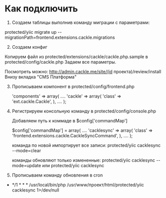 Как подключить
=========================

1) Создаем таблицы выполнив команду миграции с параметрами:

  protected/yiic migrate up --migrationPath=frontend.extensions.cackle.migrations

2) Создаем конфиг

  Копируем файл из protected/extensions/cackle/cackle.php.sample в protected/config/cackle.php
  Задаем все параметры.

  Посмотреть можно:
  http://admin.cackle.me/site/(id проекта)/review/install
  Внизу вкладка "CMS Платформа"

3) Прописываем компонент в protected/config/frontend.php

    'components' => array(
      ....
      'cackle' => array(
        'class' => 'ext.cackle.Cackle',
      ),
      ....
    );

4) Регистрируем консольную команду в protected/config/console.php

    Добавляем путь к коммаде в $config['commandMap']

    $config['commandMap'] = array(
      ....
      'cacklesync' => array(
        'class' => 'frontend.extensions.cackle.CackleSyncCommand',
      ),
      ....
    );

    команда по новой импортирует все записи:
      protected/yiic cacklesync --mode=clear

    команды обновляют только измененные:
      protected/yiic cacklesync --mode=update
    или
      protected/yiic cacklesync

5) Прописываем команду обновления в cron
  * */1 * * * /usr/local/bin/php /usr/www/проект/html/protected/yiic cacklesync 1>/dev/null